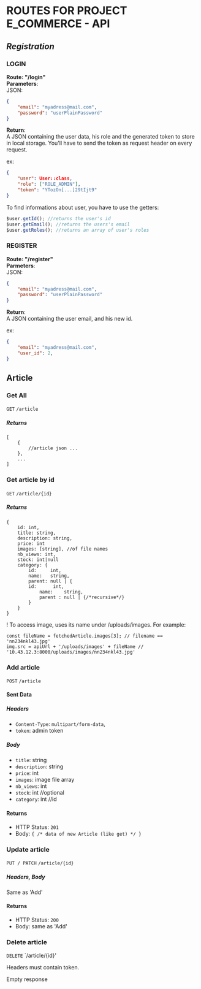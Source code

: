 # ROUTES FOR PROJECT E_COMMERCE - API

## *Registration*

### LOGIN

**Route: "/login"**<br>
**Parameters**:<br>
JSON:<br>
```json
{
	"email": "myadress@mail.com",
	"password": "userPlainPassword"
}
```

**Return**:<br>
A JSON containing the user data, his role and the generated token to store in local storage.
You'll have to send the token as request header on every request.

ex:
```json
{
	"user": User::class,
	"role": ["ROLE_ADMIN"],
	"token": "YTozOn[...]29tIjt9"
}
```

To find informations about user, you have to use the getters:<br>
```javascript
$user.getId(); //returns the user's id
$user.getEmail(); //returns the users's email
$user.getRoles(); //returns an array of user's roles
```

### REGISTER

**Route: "/register"**<br>
**Parmeters**:<br>
JSON:<br>
```json
{
	"email": "myadress@mail.com",
	"password": "userPlainPassword"
}
```

**Return**:<br>
A JSON containing the user email, and his new id.

ex:
```json
{
	"email": "myadress@mail.com",
	"user_id": 2,
}
```




## Article


### Get All

`GET` `/article`

##### Returns
````
[
	{
		//article json ...
	},
	...
]
````



### Get article by id
`GET` `/article/{id}`

##### Returns
````
{
	id: int,
	title: string,
	description: string,
	price: int
	images: [string], //of file names
	nb_views: int,
	stock: int|null
	category: {
		id: 	int,
		name: 	string,
		parent: null | {
		id: 	 int,
			name: 	 string,
			parent : null | {/*recursive*/}
		}
	}
}
````

! To access image, uses its name under /uploads/images. For example:
````
const fileName = fetchedArticle.images[3]; // filename == 'nn234nkl43.jpg'
img.src = apiUrl + '/uploads/images' + fileName // '10.43.12.3:8000/uploads/images/nn234nkl43.jpg'
````



### Add article
`POST` `/article`

#### Sent Data
##### Headers
 * `Content-Type`: `multipart/form-data`,
 * `token`: admin token

##### Body
 * `title`: string
 * `description`: string
 * `price`: int
 * `images`: image file array
 * `nb_views`: int
 * `stock`: int //optional
 * `category`: int //id
 
#### Returns
 * HTTP Status: `201`
 * Body: `{ /* data of new Article (like get) */ }`



### Update article

`PUT / PATCH` `/article/{id}`

##### Headers, Body

Same as 'Add'

#### Returns

 * HTTP Status: `200`
 * Body: same as 'Add'


### Delete article

`DELETE` `/article/{id}'

Headers must contain token.

Empty response
